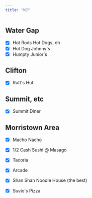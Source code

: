 ```yaml
---
title: "NJ"
---
```


## Water Gap
- [X] Hot Rods Hot Dogs, eh
- [X] Hot Dog Johnny's
- [X] Humpty Junior's

## Clifton

- [X] Rutt's Hut

## Summit, etc

- [X] Summit Diner

## Morristown Area
- [X] Macho Nacho
- [X] 1/2 Cash Sushi @ Masago
- [X] Tacoria
- [X] Arcade
- [X] Shan Shan Noodle House (the best)
- [X] Suvio's Pizza

